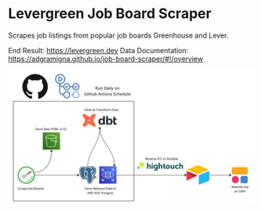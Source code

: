 # Levergreen Job Board Scraper
Scrapes job listings from popular job boards Greenhouse and Lever.

End Result: https://levergreen.dev
Data Documentation: https://adgramigna.github.io/job-board-scraper/#!/overview

![Data Flow](/assets/images/data_flow.jpg)
